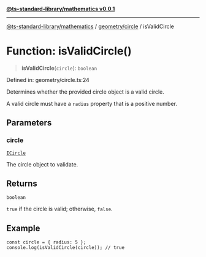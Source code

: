 [**@ts-standard-library/mathematics v0.0.1**](../../../README.md)

***

[@ts-standard-library/mathematics](../../../README.md) / [geometry/circle](../README.md) / isValidCircle

# Function: isValidCircle()

> **isValidCircle**(`circle`): `boolean`

Defined in: geometry/circle.ts:24

Determines whether the provided circle object is a valid circle.

A valid circle must have a `radius` property that is a positive number.

## Parameters

### circle

[`ICircle`](../interfaces/ICircle.md)

The circle object to validate.

## Returns

`boolean`

`true` if the circle is valid; otherwise, `false`.

## Example

```
const circle = { radius: 5 };
console.log(isValidCircle(circle)); // true
```
